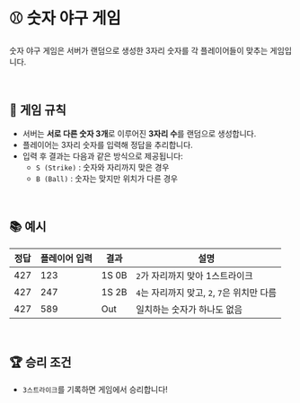 # ⚾ 숫자 야구 게임
숫자 야구 게임은 서버가 랜덤으로 생성한 3자리 숫자를 각 플레이어들이 맞추는 게임입니다.

<br>

## 📌 게임 규칙
- 서버는 **서로 다른 숫자 3개**로 이루어진 **3자리 수**를 랜덤으로 생성합니다.
- 플레이어는 3자리 숫자를 입력해 정답을 추리합니다.
- 입력 후 결과는 다음과 같은 방식으로 제공됩니다:
  - `S (Strike)` : 숫자와 자리까지 맞은 경우
  - `B (Ball)` : 숫자는 맞지만 위치가 다른 경우

<br>

## 📚 예시
| 정답 | 플레이어 입력 | 결과   | 설명                                        |
|-----|--------------|--------|---------------------------------------------|
| 427 | 123          | 1S 0B  | `2`가 자리까지 맞아 1스트라이크               |
| 427 | 247          | 1S 2B  | `4`는 자리까지 맞고, `2`, `7`은 위치만 다름      |
| 427 | 589          | Out    | 일치하는 숫자가 하나도 없음                   |

<br>

## 🏆 승리 조건
- `3스트라이크`를 기록하면 게임에서 승리합니다!
